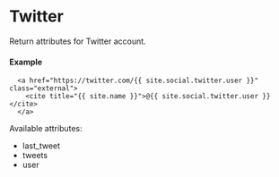 # Twitter

Return attributes for Twitter account.

#### Example

~~~ liquid
  <a href="https://twitter.com/{{ site.social.twitter.user }}" class="external">
    <cite title="{{ site.name }}">@{{ site.social.twitter.user }}</cite>
  </a>
~~~

Available attributes:

* last_tweet
* tweets
* user
